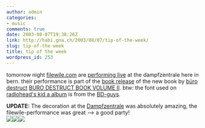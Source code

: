 ```yaml
---
author: admin
categories:
- music
comments: true
date: 2003-08-07T19:38:26Z
link: http://habi.gna.ch/2003/08/07/tip-of-the-week/
slug: tip-of-the-week
title: tip of the week
wordpress_id: 253
---
```


tomorrow night [filewile.com](http://www.filewile.com/filewile.php) are [performing live](http://www.becult.ch/events/kdz/FMPro?-db=bkdate.fp5&-format=spielplan.html&-lay=cgikdz&-sortfield=dat.am&-sortfield=dat.beginn&dat.am=07.08.2003...&id.anl=kdz&-token.9=sd&-find=&-token.9=detailsd&-skip=1&-max=1) at the dampfzentrale here in bern.
their performance is part of the [book release](http://www.burodestruct.net/bureaudestruct/discotec.html) of the new book by [büro destruct](http://www.burodestruct.net/) [BURO DESTRUCT BOOK VOLUME II](http://www.burodestruct.net/bureaudestruct/bdbook2/index.html). 
btw: the font used on [radiohead's kid a album](http://www.allmusic.com/cg/amg.dll?p=amg&uid=MISS70308071526&sql=Ax9508qtpbtb4) is from the [BD-guys](http://www.typedifferent.com/).


**UPDATE:** The decoration at the [Dampfzentrale](http://www.Dampfzentrale.ch) was absolutely amazing, the filewile-performance was great --> a good party!  
[![](http://habi.gna.ch/blog/images/fw-Picture(1)-tm.jpg)](http://habi.gna.ch/blog/images/fw-Picture(1).jpg)[![](http://habi.gna.ch/blog/images/fw-Picture(4)-tm.jpg)](http://habi.gna.ch/blog/images/fw-Picture(4).jpg)[![](http://habi.gna.ch/blog/images/fw-Picture(5)-tm.jpg)](http://habi.gna.ch/blog/images/fw-Picture(5).jpg)
